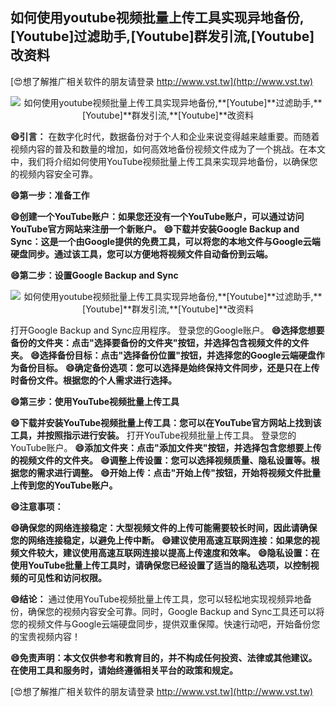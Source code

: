 ## **如何使用youtube视频批量上传工具实现异地备份,**[Youtube]**过滤助手,**[Youtube]**群发引流,**[Youtube]**改资料**

[😍想了解推广相关软件的朋友请登录 http://www.vst.tw](http://www.vst.tw)

 <center><img src="https://vst.tw/MP4/tuiguang/png/8.png" alt="如何使用youtube视频批量上传工具实现异地备份,**[Youtube]**过滤助手,**[Youtube]**群发引流,**[Youtube]**改资料"></center>

**😄引言：**
在数字化时代，数据备份对于个人和企业来说变得越来越重要。而随着视频内容的普及和数量的增加，如何高效地备份视频文件成为了一个挑战。在本文中，我们将介绍如何使用YouTube视频批量上传工具来实现异地备份，以确保您的视频内容安全可靠。

**😄第一步：准备工作**

**😄创建一个YouTube账户：如果您还没有一个YouTube账户，可以通过访问YouTube官方网站来注册一个新账户。**
**😄下载并安装Google Backup and Sync：这是一个由Google提供的免费工具，可以将您的本地文件与Google云端硬盘同步。通过该工具，您可以方便地将视频文件自动备份到云端。**

**😄第二步：设置Google Backup and Sync**

 <center><img src="https://vst.tw/MP4/tuiguang/png/2.png" alt="如何使用youtube视频批量上传工具实现异地备份,**[Youtube]**过滤助手,**[Youtube]**群发引流,**[Youtube]**改资料"></center>

打开Google Backup and Sync应用程序。
登录您的Google账户。
**😄选择您想要备份的文件夹：点击"选择要备份的文件夹"按钮，并选择包含视频文件的文件夹。**
**😄选择备份目标：点击"选择备份位置"按钮，并选择您的Google云端硬盘作为备份目标。**
**😄确定备份选项：您可以选择是始终保持文件同步，还是只在上传时备份文件。根据您的个人需求进行选择。**

**😄第三步：使用YouTube视频批量上传工具**

**😄下载并安装YouTube视频批量上传工具：您可以在YouTube官方网站上找到该工具，并按照指示进行安装。**
打开YouTube视频批量上传工具。
登录您的YouTube账户。
**😄添加文件夹：点击"添加文件夹"按钮，并选择包含您想要上传的视频文件的文件夹。**
**😄调整上传设置：您可以选择视频质量、隐私设置等。根据您的需求进行调整。**
**😄开始上传：点击"开始上传"按钮，开始将视频文件批量上传到您的YouTube账户。**

**😄注意事项：**

**😄确保您的网络连接稳定：大型视频文件的上传可能需要较长时间，因此请确保您的网络连接稳定，以避免上传中断。**
**😄建议使用高速互联网连接：如果您的视频文件较大，建议使用高速互联网连接以提高上传速度和效率。**
**😄隐私设置：在使用YouTube批量上传工具时，请确保您已经设置了适当的隐私选项，以控制视频的可见性和访问权限。**

**😄结论：**
通过使用YouTube视频批量上传工具，您可以轻松地实现视频异地备份，确保您的视频内容安全可靠。同时，Google Backup and Sync工具还可以将您的视频文件与Google云端硬盘同步，提供双重保障。快速行动吧，开始备份您的宝贵视频内容！

**😄免责声明：本文仅供参考和教育目的，并不构成任何投资、法律或其他建议。在使用工具和服务时，请始终遵循相关平台的政策和规定。**

[😍想了解推广相关软件的朋友请登录 http://www.vst.tw](http://www.vst.tw)



